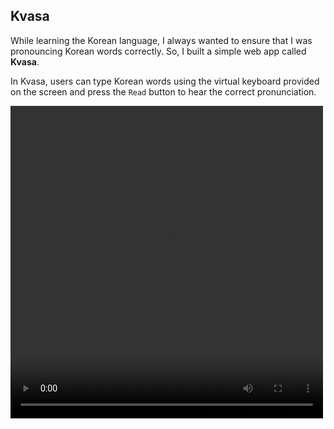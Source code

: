 ## Kvasa
While learning the Korean language, I always wanted to ensure that I was pronouncing Korean words correctly. So, I built a simple web app called **Kvasa**.

In Kvasa, users can type Korean words using the virtual keyboard provided on the screen and press the `Read` button to hear the correct pronunciation.


<video src="public\kvasa-video.mp4" controls width="500" height="500"></video>